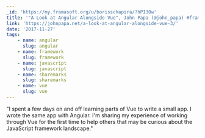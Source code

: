 ```yaml
---
_id: 'https://my.framasoft.org/u/borisschapira/?hPI3Ow'
title: '"A Look at Angular Alongside Vue", John Papa (@john_papa) #framework'
link: 'https://johnpapa.net/a-look-at-angular-alongside-vue-3/'
date: '2017-11-27'
tags:
    - name: angular
      slug: angular
    - name: framework
      slug: framework
    - name: javascript
      slug: javascript
    - name: sharemarks
      slug: sharemarks
    - name: vue
      slug: vue
---
```


<div class="markdown"><p>&quot;I spent a few days on and off learning parts of Vue to write a small app. I wrote the same app with Angular. I'm sharing my experience of working through Vue for the first time to help others that may be curious about the JavaScript framework landscape.&quot;
</p></div>

